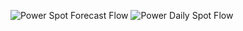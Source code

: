 ![Power Spot Forecast Flow](https://github.com/ragnorc/iuppiter/workflows/Power%20Spot%20Forecast%20Flow/badge.svg)
![Power Daily Spot Flow](https://github.com/ragnorc/iuppiter/workflows/Power%20Daily%20Spot%20Flow/badge.svg)
